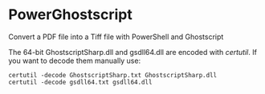 # PowerGhostscript
Convert a PDF file into a Tiff file with PowerShell and Ghostscript

The 64-bit GhostscriptSharp.dll and gsdll64.dll are encoded with *certutil*. If you want to decode them manually use:

```dos
certutil -decode GhostscriptSharp.txt GhostscriptSharp.dll
certutil -decode gsdll64.txt gsdll64.dll
```
